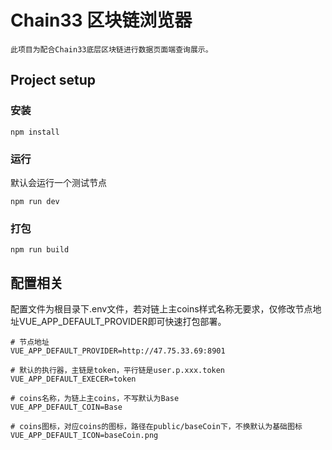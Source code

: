 # Chain33 区块链浏览器
    此项目为配合Chain33底层区块链进行数据页面端查询展示。


## Project setup

### 安装
```
npm install
```

### 运行
默认会运行一个测试节点
```
npm run dev
```

### 打包
```
npm run build
```

## 配置相关

配置文件为根目录下.env文件，若对链上主coins样式名称无要求，仅修改节点地址VUE_APP_DEFAULT_PROVIDER即可快速打包部署。

```
# 节点地址
VUE_APP_DEFAULT_PROVIDER=http://47.75.33.69:8901

# 默认的执行器，主链是token，平行链是user.p.xxx.token
VUE_APP_DEFAULT_EXECER=token

# coins名称，为链上主coins，不写默认为Base
VUE_APP_DEFAULT_COIN=Base

# coins图标，对应coins的图标，路径在public/baseCoin下，不换默认为基础图标
VUE_APP_DEFAULT_ICON=baseCoin.png
```